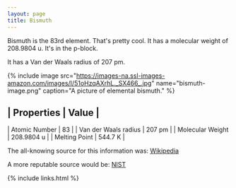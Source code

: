 ```yaml
---
layout: page
title: Bismuth
---
```


Bismuth is the 83rd element. That's pretty cool. It has a molecular weight of
208.9804 u. It's in the p-block.

It has a Van der Waals radius of 207 pm.

{% include image src="https://images-na.ssl-images-amazon.com/images/I/51oHzqAXrhL._SX466_.jpg"
name="bismuth-image.png" caption="A picture of elemental bismuth." %}

| Properties | Value |
----------------------
| Atomic Number | 83 |
| Van der Waals radius | 207 pm |
| Molecular Weight | 208.9804 u |
| Melting Point | 544.7 K |

The all-knowing source for this information was: [Wikipedia](https://en.wikipedia.org/wiki/Bismuth)

A more reputable source would be: [NIST](https://webbook.nist.gov/cgi/inchi/InChI%3D1S/Bi)

{% include links.html %}
